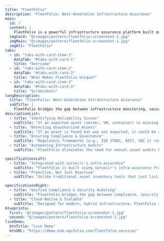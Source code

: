 ```yaml
---
title: "FleetFolio"
description: "FleetFolio: Next-Generation Infrastructure Assurance"
main:
  id: 7
  content: |
    FleetFolio is a powerful infrastructure assurance platform built on surveilr that helps organizations achieve continuous compliance, security, and operational reliability. 
  imgCard: "@/images/pattern/fleetfolio-screenshot-2.jpg"
  imgMain: "@/images/pattern/fleetfolio-screenshot-1.jpg"
  imgAlt: "FleetFolio"
tabs:
  - id: "tabs-with-card-item-1"
    dataTab: "#tabs-with-card-1"
    title: "Overview"
  - id: "tabs-with-card-item-2"
    dataTab: "#tabs-with-card-2"
    title: "What Makes FleetFolio Unique?"
  - id: "tabs-with-card-item-3"
    dataTab: "#tabs-with-card-3"
    title: "Screenshots"
longDescription:
  title: "FleetFolio: Next-Generation Infrastructure Assurance"
  subTitle: |
    FleetFolio bridges the gap between infrastructure monitoring, security, and compliance. Rather than relying on guesswork, it delivers a data-driven, evidence-based approach to asset assurance. Unlike traditional asset management tools that simply list discovered assets, FleetFolio takes a proactive approach by defining expected infrastructure assets and verifying them against actual assets found using osQuery Management Server (MS).  
descriptionList:
  - title: "Identifying Reliability Issues"
    subTitle: "If an expected asset (server, VM, container) is missing, it could indicate a downtime event, misconfiguration, or failure. FleetFolio flags missing assets, allowing teams to respond before they impact operations."
  - title: "Detecting Unauthorized Assets"
    subTitle: "If an asset is found but was not expected, it could be a security risk—such as a rogue machine, unauthorized cloud instance, or compromised system. FleetFolio detects unauthorized assets in real time."
  - title: "Ensuring Compliance & Governance"
    subTitle: "Regulatory frameworks (e.g., ISO 27001, NIST, SOC 2) require organizations to track and validate infrastructure components. FleetFolio ensures compliance by verifying that only approved assets exist and that nothing is missing."
  - title: "Automating Infrastructure Audits"
    subTitle: "FleetFolio eliminates the need for manual asset audits by continuously reconciling expected vs. actual infrastructure and generating real-time reports for IT, security, and compliance teams."

specificationsLeft:
  - title: "Integrated with surveilr's infra-assurance"
    subTitle: "FleetFolio is built using surveilr's infra-assurance framework, making it part of a larger evidence-driven compliance ecosystem. This allows seamless integration with governance policies and IT security standards."
  - title: "Proactive, Not Just Reactive"
    subTitle: "Unlike traditional asset inventory tools that just list assets, FleetFolio actively monitors for missing or unauthorized assets and provides automated remediation workflows."

specificationsRight:
  - title: "Unified Compliance & Security Auditing"
    subTitle: "FleetFolio bridges the gap between compliance, security, and IT operations—ensuring that governance policies are actually enforced in real infrastructure."
  - title: "Cloud-Native & Scalable"
    subTitle: "Designed for modern, hybrid infrastructure, FleetFolio supports on-prem, cloud, and containerized environments without performance trade-offs."
blueprints:
  first: "@/images/pattern/fleetfolio-screenshot-1.jpg"
  second: "@/images/pattern/fleetfolio-screenshot-2.jpg"
liveDemo:
  btnTitle: "Live Demo"
  btnURL: "https://demo.hub.opsfolio.com/fleetfolio-service/"
---
```

